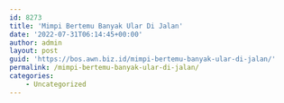 ```yaml
---
id: 8273
title: 'Mimpi Bertemu Banyak Ular Di Jalan'
date: '2022-07-31T06:14:45+00:00'
author: admin
layout: post
guid: 'https://bos.awn.biz.id/mimpi-bertemu-banyak-ular-di-jalan/'
permalink: /mimpi-bertemu-banyak-ular-di-jalan/
categories:
    - Uncategorized
---
```



